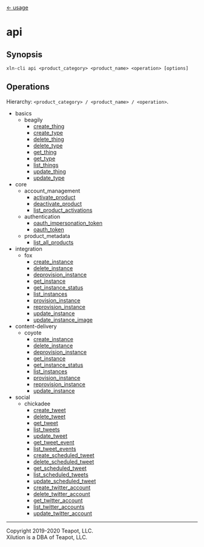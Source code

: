 [<- usage](../../usage.md)

# api

## Synopsis

```
xln-cli api <product_category> <product_name> <operation> [options]
```

## Operations

Hierarchy: `<product_category> / <product_name> / <operation>`.

* basics
  * beagily
    * [create_thing](basics/beagily/create_thing.md)
    * [create_type](basics/beagily/create_type.md)
    * [delete_thing](basics/beagily/delete_thing.md)
    * [delete_type](basics/beagily/delete_type.md)
    * [get_thing](basics/beagily/get_thing.md)
    * [get_type](basics/beagily/get_type.md)
    * [list_things](basics/beagily/list_things.md)
    * [update_thing](basics/beagily/update_thing.md)
    * [update_type](basics/beagily/update_type.md)
* core
  * account_management
    * [activate_product](core/account_management/activate_product.md)
    * [deactivate_product](core/account_management/deactivate_product.md)
    * [list_product_activations](core/account_management/list_product_activations.md)
  * authentication
  	* [oauth_impersonation_token](core/authentication/oauth_impersonation_token.md)
  	* [oauth_token](core/authentication/oauth_token.md)
  * product_metadata
  	* [list_all_products](core/product_metadata/list_all_products.md)
* integration
  * fox
  	* [create_instance](integration/fox/create_instance.md)
  	* [delete_instance](integration/fox/delete_instance.md)
  	* [deprovision_instance](integration/fox/deprovision_instance.md)
  	* [get_instance](integration/fox/get_instance.md)
  	* [get_instance_status](integration/fox/get_instance_status.md)
  	* [list_instances](integration/fox/list_instances.md)
  	* [provision_instance](integration/fox/provision_instance.md)
  	* [reprovision_instance](integration/fox/reprovision_instance.md)
  	* [update_instance](integration/fox/update_instance.md)
  	* [update_instance_image](integration/fox/update_instance_image.md)
* content-delivery
  * coyote
  	* [create_instance](content-delivery/coyote/create_instance.md)
  	* [delete_instance](content-delivery/coyote/delete_instance.md)
  	* [deprovision_instance](content-delivery/coyote/deprovision_instance.md)
  	* [get_instance](content-delivery/coyote/get_instance.md)
  	* [get_instance_status](content-delivery/coyote/get_instance_status.md)
  	* [list_instances](content-delivery/coyote/list_instances.md)
  	* [provision_instance](content-delivery/coyote/provision_instance.md)
  	* [reprovision_instance](content-delivery/coyote/reprovision_instance.md)
  	* [update_instance](content-delivery/coyote/update_instance.md)
* social
  * chickadee
  	* [create_tweet](social/chickadee/create_tweet.md)
  	* [delete_tweet](social/chickadee/delete_tweet.md)
  	* [get_tweet](social/chickadee/get_tweet.md)
  	* [list_tweets](social/chickadee/list_tweets.md)
  	* [update_tweet](social/chickadee/update_tweet.md)
  	* [get_tweet_event](social/chickadee/get_tweet_event.md)
  	* [list_tweet_events](social/chickadee/list_tweet_events.md)
  	* [create_scheduled_tweet](social/chickadee/create_scheduled_tweet.md)
  	* [delete_scheduled_tweet](social/chickadee/delete_scheduled_tweet.md)
  	* [get_scheduled_tweet](social/chickadee/get_scheduled_tweet.md)
  	* [list_scheduled_tweets](social/chickadee/list_scheduled_tweets.md)
  	* [update_scheduled_tweet](social/chickadee/update_scheduled_tweet.md)
  	* [create_twitter_account](social/chickadee/create_twitter_account.md)
  	* [delete_twitter_account](social/chickadee/delete_twitter_account.md)
  	* [get_twitter_account](social/chickadee/get_twitter_account.md)
  	* [list_twitter_accounts](social/chickadee/list_twitter_accounts.md)
  	* [update_twitter_account](social/chickadee/update_twitter_account.md)
---
Copyright 2019-2020 Teapot, LLC.  
Xilution is a DBA of Teapot, LLC.
